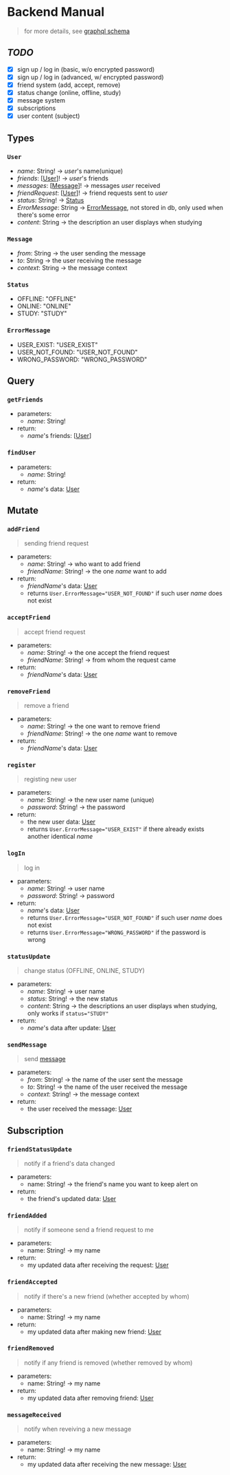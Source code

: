 # Backend Manual

> for more details, see [graphql schema](./src/schema.graphql)

## *TODO*
- [x] sign up / log in (basic, w/o encrypted password)
- [x] sign up / log in (advanced, w/ encrypted password)
- [x] friend system (add, accept, remove)
- [x] status change (online,  offline, study)
- [x] message system
- [x] subscriptions
- [x] user content (subject)

## Types

### `User`
- *name*: String! $\rightarrow$ *user*'s name(unique)
- *friends*: [[User](#user)]! $\rightarrow$ *user*'s friends
- *messages*: [[Message](#message)]! $\rightarrow$ messages *user* received
- *friendRequest*: [[User](#user)]! $\rightarrow$ friend requests sent to *user*
- *status*: String! $\rightarrow$ [Status](#status)
- *ErrorMessage*: String $\rightarrow$ [ErrorMessage](#errormessage), not stored in db, only used when there's some error
- *content*: String $\rightarrow$ the description an user displays when studying

### `Message`
- *from*: String $\rightarrow$ the user sending the message
- *to*: String $\rightarrow$ the user receiving the message
- *context*: String $\rightarrow$ the message context

### `Status`
- OFFLINE: "OFFLINE"
- ONLINE: "ONLINE"
- STUDY: "STUDY"

### `ErrorMessage`
- USER_EXIST: "USER_EXIST"
- USER_NOT_FOUND: "USER_NOT_FOUND"
- WRONG_PASSWORD: "WRONG_PASSWORD"

## Query

### `getFriends`
- parameters:
  - *name*: String!
- return:
  - *name*'s friends: [[User](#user)]

### `findUser`
- parameters:
  - *name*: String!
- return:
  - *name*'s data: [User](#user)


## Mutate

### `addFriend`
> sending friend request 
- parameters: 
  - *name*: String! $\rightarrow$ who want to add friend
  - *friendName*: String! $\rightarrow$ the one *name* want to add
- return:
  - *friendName*'s data: [User](#user)
  - returns `User.ErrorMessage="USER_NOT_FOUND"` if such user *name* does not exist

### `acceptFriend`
> accept friend request
- parameters:
  - *name*: String! $\rightarrow$ the one accept the friend request
  - *friendName*: String! $\rightarrow$ from whom the request came
- return:
  - *friendName*'s data: [User](#user)

### `removeFriend`
> remove a friend
- parameters:
  - *name*: String! $\rightarrow$ the one want to remove friend
  - *friendName*: String! $\rightarrow$ the one *name* want to remove
- return:
  - *friendName*'s data: [User](#user)

### `register`
> registing new user
- parameters:
  - *name*: String! $\rightarrow$ the new user name (unique)
  - *password*: String! $\rightarrow$ the password
- return:
  - the new user data: [User](#user)
  - returns `User.ErrorMessage="USER_EXIST"` if there already exists another identical *name*

### `logIn`
> log in
- parameters:
  - *name*: String! $\rightarrow$ user name
  - *password*: String! $\rightarrow$ password
- return:
  - *name*'s data: [User](#user)
  - returns `User.ErrorMessage="USER_NOT_FOUND"` if such user *name* does not exist
  - returns `User.ErrorMessage="WRONG_PASSWORD"` if the password is wrong

### `statusUpdate`
> change status (OFFLINE, ONLINE, STUDY)
- parameters:
  - *name*: String! $\rightarrow$ user name
  - *status*: String! $\rightarrow$ the new status
  - *content*: String $\rightarrow$ the descriptions an user displays when studying, only works if `status="STUDY"`
- return:
  - *name*'s data after update: [User](#user)

### `sendMessage`
> send [message](#message)
- parameters:
  - *from*: String! $\rightarrow$ the name of the user sent the message
  - *to*: String! $\rightarrow$ the name of the user received the message
  - *context*: String! $\rightarrow$ the message context
- return:
  - the user received the message: [User](#user)

## Subscription 

### `friendStatusUpdate`
> notify if a friend's data changed 
- parameters:
  - name: String! $\rightarrow$ the friend's name you want to keep alert on
- return:
  - the friend's updated data: [User](#user)

### `friendAdded`
> notify if someone send a friend request to me
- parameters:
  - name: String! $\rightarrow$ my name
- return:
  - my updated data after receiving the request: [User](#user)


### `friendAccepted`
> notify if there's a new friend (whether accepted by whom)
- parameters:
  - name: String! $\rightarrow$ my name
- return:
  - my updated data after making new friend: [User](#user)


### `friendRemoved`
> notify if any friend is removed (whether removed by whom)
- parameters:
  - name: String! $\rightarrow$ my name
- return:
  - my updated data after removing friend: [User](#user)

### `messageReceived`
> notify when reveiving a new message
- parameters:
  - name: String! $\rightarrow$ my name
- return:
  - my updated data after receiving the new message: [User](#user)

